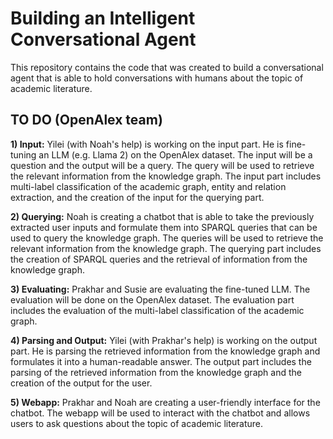 # Building an Intelligent Conversational Agent

This repository contains the code that was created to build a conversational agent that is able to hold conversations with humans about the topic of academic literature.

## TO DO (OpenAlex team)
**1) Input:** Yilei (with Noah's help) is working on the input part. He is fine-tuning an LLM (e.g. Llama 2) on the OpenAlex dataset. The input will be a question and the output will be a query. The query will be used to retrieve the relevant information from the knowledge graph. The input part includes multi-label classification of the academic graph, entity and relation extraction, and the creation of the input for the querying part.

**2) Querying:** Noah is creating a chatbot that is able to take the previously extracted user inputs and formulate them into SPARQL queries that can be used to query the knowledge graph. The queries will be used to retrieve the relevant information from the knowledge graph. The querying part includes the creation of SPARQL queries and the retrieval of information from the knowledge graph.

**3) Evaluating:** Prakhar and Susie are evaluating the fine-tuned LLM. The evaluation will be done on the OpenAlex dataset. The evaluation part includes the evaluation of the multi-label classification of the academic graph.

**4) Parsing and Output:**  Yilei (with Prakhar's help) is working on the output part. He is parsing the retrieved information from the knowledge graph and formulates it into a human-readable answer. The output part includes the parsing of the retrieved information from the knowledge graph and the creation of the output for the user.

**5) Webapp:** Prakhar and Noah are creating a user-friendly interface for the chatbot. The webapp will be used to interact with the chatbot and allows users to ask questions about the topic of academic literature.